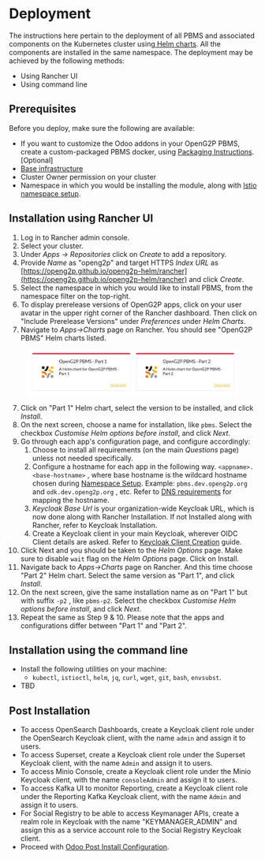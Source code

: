 # Deployment

The instructions here pertain to the deployment of all PBMS and associated components on the Kubernetes cluster using[ Helm charts](../../deployment/helm-charts.md).   All the components are installed in the same namespace. The deployment may be achieved by the following methods:

* Using Rancher UI&#x20;
* Using command line

## Prerequisites

Before you deploy, make sure the following are available:

* If you want to customize the Odoo addons in your OpenG2P PBMS, create a custom-packaged PBMS docker, using [Packaging Instructions](../../deployment/deployment-guide/packaging-openg2p-docker.md). \[Optional]
* [Base infrastructure](../../deployment/base-infrastructure/)
* Cluster Owner permission on your cluster
* Namespace in which you would be installing the module, along with [Istio namespace setup](../../deployment/base-infrastructure/openg2p-cluster/cluster-setup/istio.md#namespace-setup).

## Installation using Rancher UI

1. Log in to Rancher admin console.
2. Select your cluster.
3. Under _Apps -> Repositories_ click on _Create_ to add a repository.
4. Provide _Name_ as "openg2p" and target HTTPS _Index URL_ as [https://openg2p.github.io/openg2p-helm/rancher](https://openg2p.github.io/openg2p-helm/rancher) and click _Create_.
5. Select the namespace in which you would like to install PBMS, from the namespace filter on the top-right.
6. To display prerelease versions of OpenG2P apps, click on your user avatar in the upper right corner of the Rancher dashboard. Then click on "Include Prerelease Versions" under _Preferences_ under _Helm Charts_.
7. Navigate to _Apps->Charts_ page on Rancher. You should see "OpenG2P PBMS" Helm charts listed.

<div align="left">

<figure><img src="../../.gitbook/assets/pbms-deployment-rancher-list.png" alt=""><figcaption></figcaption></figure>

</div>

7. Click on "Part 1" Helm chart, select the version to be installed, and click _Install_.
8. On the next screen, choose a name for installation, like `pbms`. Select the checkbox _Customise Helm options before install_, and click _Next_.
9. Go through each app's configuration page, and configure accordingly:
   1. Choose to install all requirements (on the main _Questions_ page) unless not needed specifically.
   2. Configure a hostname for each app in the following way. `<appname>.<base-hostname>` , where base hostname is the wildcard hostname chosen during [Namespace Setup](../../deployment/base-infrastructure/openg2p-cluster/cluster-setup/istio.md#namespace-setup).  Example: `pbms.dev.openg2p.org` and `odk.dev.openg2p.org` , etc. Refer to [DNS requirements](../../deployment/hardware-requirements.md#dns-requirements) for mapping the hostname.
   3. _Keycloak Base Url_ is your organization-wide Keycloak URL, which is now done along with Rancher Installation. If not Installed along with Rancher, refer to Keycloak Installation.
   4. Create a Keycloak client in your main Keycloak, wherever OIDC Client details are asked. Refer to [Keycloak Client Creation](../../deployment/deployment-guide/keycloak-client-creation.md) guide.
10. Click Next and you should be taken to the _Helm Options_ page. Make sure to disable `wait` flag on the _Helm Options_ page. Click on Install.
11. Navigate back to _Apps->Charts_ page on Rancher. And this time choose "Part 2" Helm chart. Select the same version as "Part 1", and click _Install_.
12. On the next screen, give the same installation name as on "Part 1" but with suffix `-p2` , like `pbms-p2`. Select the checkbox _Customise Helm options before install_, and click _Next_.
13. Repeat the same as Step 9 & 10. Please note that the apps and configurations differ between "Part 1" and "Part 2".

## Installation using the command line

* Install the following utilities on your machine:
  * `kubectl`, `istioctl`, `helm`, `jq`, `curl`, `wget`, `git`, `bash`, `envsubst`.
* TBD

## Post Installation

* To access OpenSearch Dashboards, create a Keycloak client role under the OpenSearch Keycloak client, with the name `admin` and assign it to users.
* To access Superset, create a Keycloak client role under the Superset Keycloak client, with the name `Admin` and assign it to users.
* To access Minio Console, create a Keycloak client role under the Minio Keycloak client, with the name `consoleAdmin` and assign it to users.
* To access Kafka UI to monitor Reporting, create a Keycloak client role under the Reporting Kafka Keycloak client, with the name `Admin` and assign it to users.
* For Social Registry to be able to access Keymanager APIs, create a realm role in Keycloak with the name "KEYMANAGER\_ADMIN" and assign this as a service account role to the Social Registry Keycloak client.
* Proceed with [Odoo Post Install Configuration](../../deployment/deployment-guide/odoo-post-install-configuration.md).
